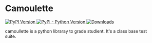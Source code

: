 # Camoulette

[
![PyPI Version](https://img.shields.io/pypi/v/camoulette.svg)
](https://pypi.org/project/camoulette/)
[
    ![PyPI - Python Version](https://img.shields.io/pypi/pyversions/camoulette)
](https://pypi.org/project/camoulette/)
[
    ![Downloads](https://pepy.tech/badge/camoulette)
](https://pepy.tech/project/pynytimes)

camoullette is a python libraray to grade studient. It's a class base test suite.
